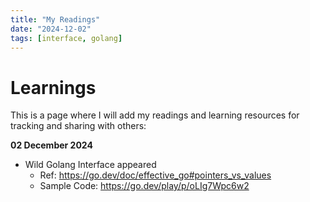 ```yaml
---
title: "My Readings"
date: "2024-12-02"
tags: [interface, golang]
---
```


# Learnings
This is a page where I will add my readings and learning resources for tracking and sharing with others:

**02 December 2024**


- Wild Golang Interface appeared 
    - Ref: https://go.dev/doc/effective_go#pointers_vs_values
    - Sample Code: https://go.dev/play/p/oLIg7Wpc6w2

